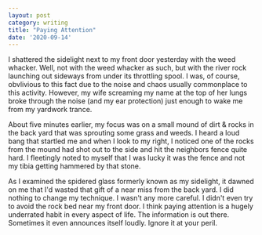 ```yaml
---
layout: post
category: writing
title: "Paying Attention"
date: '2020-09-14'
---
```


I shattered the sidelight next to my front door yesterday with the weed whacker. Well, not with the weed whacker as such, but with the river rock launching out sideways from under its throttling spool. I was, of course, obvlivious to this fact due to the noise and chaos usually commonplace to this activity. However, my wife screaming my name at the top of her lungs broke through the noise (and my ear protection) just enough to wake me from my yardwork trance.

<!--more-->

About five minutes earlier, my focus was on a small mound of dirt & rocks in the back yard that was sprouting some grass and weeds. I heard a loud bang that startled me and when I look to my right, I noticed one of the rocks from the mound had shot out to the side and hit the neighbors fence quite hard. I fleetingly noted to myself that I was lucky it was the fence and not my tibia getting hammered by that stone.

As I examined the spidered glass formerly known as my sidelight, it dawned on me that I'd wasted that gift of a near miss from the back yard. I did nothing to change my technique. I wasn't any more careful. I didn't even try to avoid the rock bed near my front door. I think paying attention is a hugely underrated habit in every aspect of life. The information is out there. Sometimes it even announces itself loudly. Ignore it at your peril.